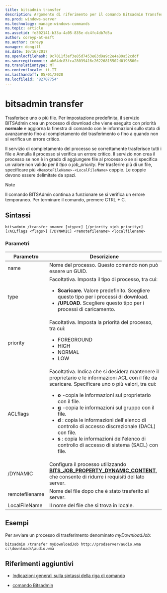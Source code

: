 ```yaml
---
title: bitsadmin transfer
description: Argomento di riferimento per il comando Bitsadmin Transfer, che trasferisce uno o più file.
ms.prod: windows-server
ms.technology: manage-windows-commands
ms.topic: article
ms.assetid: fe302141-b33a-4a05-835e-dc4fc4db7d5a
author: coreyp-at-msft
ms.author: coreyp
manager: dongill
ms.date: 10/16/2017
ms.openlocfilehash: 9c7011f3ef3e85d7453e63d9a9c2e4a89a52cddf
ms.sourcegitcommit: ab64dc83fca28039416c26226815502d0193500c
ms.translationtype: MT
ms.contentlocale: it-IT
ms.lasthandoff: 05/01/2020
ms.locfileid: "82707754"
---
```

# <a name="bitsadmin-transfer"></a>bitsadmin transfer

Trasferisce uno o più file. Per impostazione predefinita, il servizio BITSAdmin crea un processo di download che viene eseguito con priorità **normale** e aggiorna la finestra di comando con le informazioni sullo stato di avanzamento fino al completamento del trasferimento o fino a quando non si verifica un errore critico.

Il servizio di completamento del processo se correttamente trasferisce tutti i file e Annulla il processo si verifica un errore critico. Il servizio non crea il processo se non è in grado di aggiungere file al processo o se si specifica un valore non valido per il *tipo* o *job_priority*. Per trasferire più di un file, specificare più `<RemoteFileName>-<LocalFileName>` coppie. Le coppie devono essere delimitate da spazi.

> [!NOTE]
> Il comando BITSAdmin continua a funzionare se si verifica un errore temporaneo. Per terminare il comando, premere CTRL + C.

## <a name="syntax"></a>Sintassi

```
bitsadmin /transfer <name> [<type>] [/priority <job_priority>] [/ACLflags <flags>] [/DYNAMIC] <remotefilename> <localfilename>
```

### <a name="parameters"></a>Parametri

| Parametro | Descrizione |
| --------- | ----------- |
| name | Nome del processo. Questo comando non può essere un GUID. |
| type | Facoltativa. Imposta il tipo di processo, tra cui:<ul><li>**Scaricare.** Valore predefinito. Scegliere questo tipo per i processi di download.</li><li>**/UPLOAD.** Scegliere questo tipo per i processi di caricamento.</li></ul> |
| priority | Facoltativa. Imposta la priorità del processo, tra cui:<ul><li>FOREGROUND</li><li>HIGH</li><li>NORMAL</li><li>LOW</li></ul> |
| ACLflags | Facoltativa. Indica che si desidera mantenere il proprietario e le informazioni ACL con il file da scaricare. Specificare uno o più valori, tra cui:<ul><li>**o** -copia le informazioni sul proprietario con il file.</li><li>**g** -copia le informazioni sul gruppo con il file.</li><li>**d** : copia le informazioni dell'elenco di controllo di accesso discrezionale (DACL) con file.</li><li>**s** : copia le informazioni dell'elenco di controllo di accesso di sistema (SACL) con file.</li></ul> |
| /DYNAMIC | Configura il processo utilizzando [**BITS_JOB_PROPERTY_DYNAMIC_CONTENT**](https://docs.microsoft.com/windows/win32/api/bits5_0/ne-bits5_0-bits_job_property_id), che consente di ridurre i requisiti del lato server. |
| remotefilename | Nome del file dopo che è stato trasferito al server. |
| LocalFileName | Il nome del file che si trova in locale. |

## <a name="examples"></a>Esempi

Per avviare un processo di trasferimento denominato *myDownloadJob*:

```
bitsadmin /transfer myDownloadJob http://prodserver/audio.wma c:\downloads\audio.wma
```

## <a name="additional-references"></a>Riferimenti aggiuntivi

- [Indicazioni generali sulla sintassi della riga di comando](command-line-syntax-key.md)

- [comando Bitsadmin](bitsadmin.md)
